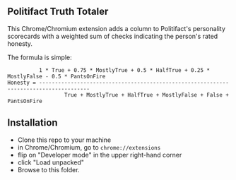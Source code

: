 Politifact Truth Totaler
------------------------

This Chrome/Chromium extension adds a column to Politifact's personality
scorecards with a weighted sum of checks indicating the person's rated
honesty.

The formula is simple:

```
          1 * True + 0.75 * MostlyTrue + 0.5 * HalfTrue + 0.25 * MostlyFalse - 0.5 * PantsOnFire
Honesty = --------------------------------------------------------------------------------------
                  True + MostlyTrue + HalfTrue + MostlyFalse + False + PantsOnFire
```

## Installation

* Clone this repo to your machine
* in Chrome/Chromium, go to `chrome://extensions`
* flip on "Developer mode" in the upper right-hand corner
* click "Load unpacked"
* Browse to this folder.
